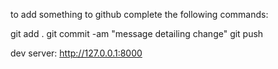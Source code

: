to add something to github complete the following commands: 

git add . 
git commit -am "message detailing change"
git push

dev server: http://127.0.0.1:8000
